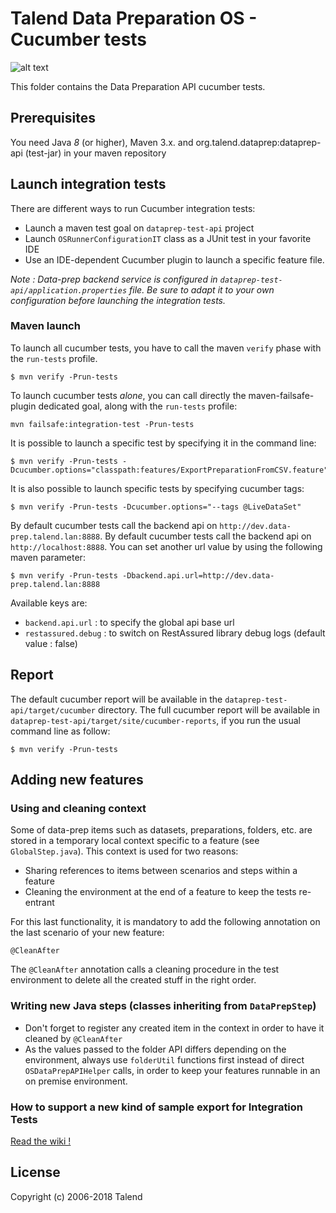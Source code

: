 # Talend Data Preparation OS - Cucumber tests
![alt text](https://www.talend.com/wp-content/uploads/2016/07/talend-logo.png "Talend")

This folder contains the Data Preparation API cucumber tests.

## Prerequisites

You need Java *8* (or higher), Maven 3.x. and org.talend.dataprep:dataprep-api (test-jar) in your maven repository

## Launch integration tests
There are different ways to run Cucumber integration tests:
* Launch a maven test goal on `dataprep-test-api` project
* Launch `OSRunnerConfigurationIT` class as a JUnit test in your favorite IDE
* Use an IDE-dependent Cucumber plugin to launch a specific feature file.

_Note :
Data-prep backend service is configured in `dataprep-test-api/application.properties` file.
Be sure to adapt it to your own configuration before launching the integration tests._

### Maven launch
To launch all cucumber tests, you have to call the maven `verify` phase with the `run-tests` profile.
```
$ mvn verify -Prun-tests
```

To launch cucumber tests *alone*, you can call directly the maven-failsafe-plugin dedicated goal, along with the `run-tests` profile:
```
mvn failsafe:integration-test -Prun-tests
```

It is possible to launch a specific test by specifying it in the command line:
```
$ mvn verify -Prun-tests -Dcucumber.options="classpath:features/ExportPreparationFromCSV.feature"
```

It is also possible to launch specific tests by specifying cucumber tags:
```
$ mvn verify -Prun-tests -Dcucumber.options="--tags @LiveDataSet"
```

By default cucumber tests call the backend api on `http://dev.data-prep.talend.lan:8888`.
By default cucumber tests call the backend api on `http://localhost:8888`.
You can set another url value by using the following maven parameter:
```
$ mvn verify -Prun-tests -Dbackend.api.url=http://dev.data-prep.talend.lan:8888
```
Available keys are:
* ``backend.api.url`` : to specify the global api base url
* ``restassured.debug`` : to switch on RestAssured library debug logs (default value : false)

## Report
The default cucumber report will be available in the `dataprep-test-api/target/cucumber` directory.
The full cucumber report will be available in `dataprep-test-api/target/site/cucumber-reports`, if you run the usual command line as follow:

```
$ mvn verify -Prun-tests
```


## Adding new features

### Using and cleaning context
Some of data-prep items such as datasets, preparations, folders, etc.
are stored in a temporary local context specific to a feature (see `GlobalStep.java`).
This context is used for two reasons:
* Sharing references to items between scenarios and steps within a feature
* Cleaning the environment at the end of a feature to keep the tests re-entrant

For this last functionality, it is mandatory to add the following annotation on the last scenario of your new feature:
```
@CleanAfter
```
The ``@CleanAfter`` annotation calls a cleaning procedure in the test environment to delete all the created stuff in the right order.

### Writing new Java steps (classes inheriting from `DataPrepStep`)
* Don't forget to register any created item in the context in order to have it cleaned by ``@CleanAfter``
* As the values passed to the folder API differs depending on the environment, always use ``folderUtil`` functions first instead of direct ``OSDataPrepAPIHelper`` calls, in order to keep your features runnable in an on premise environment.

### How to support a new kind of sample export for Integration Tests
[Read the wiki !]('http://wiki.talend.com/display/rd/How+to+support+a+new+kind+of+sample+export+for+Integration+Tests')

## License
Copyright (c) 2006-2018 Talend
